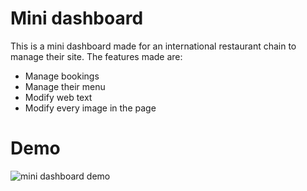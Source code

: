 # Mini dashboard

This is a mini dashboard made for an international restaurant chain to manage their site. The features made are:

- Manage bookings
- Manage their menu
- Modify web text
- Modify every image in the page

# Demo
![mini dashboard demo](https://s33.postimg.cc/o61hwigy7/ezgif.com-video-to-gif.gif)

